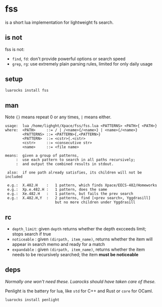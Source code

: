 # fss

is a short lua implementation for lightweight fs search.

## is not

fss is not:
- `find`, `fd`: don't provide powerful options or search speed
- `grep`, `rg`: use extremely plain parsing rules, limited for only daily usage

## setup

```bash
luarocks install fss
```

## man

Note `{}` means repeat 0 or any times, ` | ` means either.

```
usage:  lua /home/lighght/Xpace/fss/fss.lua <PATTERNS> <PATH>{ <PATH>}
where:  <PATH>     ::= / | /<name>{/<name>} | <name>{/<name>}
        <PATTERNS> ::= <PATTERN>{,<PATTERN>}
        <PATTERN>  ::= <cstr>{.<cstr>
        <cstr>     ::= <consecutive str>
        <name>     ::= <file name>
      
means:  given a group of patterns, 
     :  use each pattern to search in all paths recursively;
     :  and output the combined results in stdout.
      
 also:  if one path already satisfies, its children will not be included
      
 e.g.:  X.482.H    :   1 pattern, which finds Xpace/EECS-482/Homeworks
 e.g.:  Xp.e.482.H :   1 pattern, does the same
 e.g.:  Xe.482.H   :   1 pattern, but fails the prev search
 e.g.:  X.482.H,Y  :   2 patterns, find [<prev search>, Yggdrasill]
                       but no more children under Yggdrasill
```

## rc

- `depth_limit`: given `depth` returns whether the depth excceeds limit; stops search if true
- `noticeable` : given `(dirpath, item_name)`, returns whether the item will appear in search memo and ready for a match
- `expandable` : given `(dirpath, item_name)`, returns whether the item needs to be recursively searched; the item **must be noticeable**

## deps

*Normally one won't need these. Luarocks should have taken care of these.*

Penlight is the battery for lua, like `std` for C++ and Rust or `core` for OCaml.

```bash
luarocks install penlight
```


